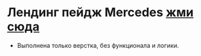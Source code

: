# Лендинг пейдж Mercedes [жми сюда](https://miroshairk.github.io/landing-page-Mercedes/)

- Выполнена только верстка, без функционала и логики.
